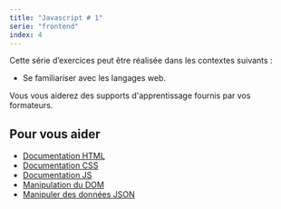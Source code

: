 ```yaml
---
title: "Javascript # 1"
serie: "frontend"
index: 4
---
```


Cette série d’exercices peut être réalisée dans les contextes suivants :

- Se familiariser avec les langages web.

Vous vous aiderez des supports d'apprentissage fournis par vos formateurs.

## Pour vous aider

- [Documentation HTML](https://developer.mozilla.org/fr/docs/Learn/HTML)
- [Documentation CSS](https://developer.mozilla.org/fr/docs/Web/CSS)
- [Documentation JS](https://developer.mozilla.org/fr/docs/Web/JavaScript/Guide)
- [Manipulation du DOM](https://developer.mozilla.org/fr/docs/Learn/JavaScript/Client-side_web_APIs/Manipulating_documents)
- [Manipuler des données JSON](https://developer.mozilla.org/fr/docs/Learn/JavaScript/Objects/JSON)

